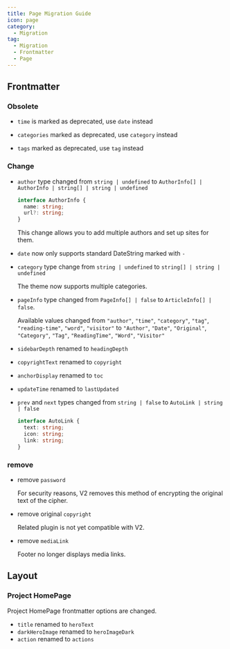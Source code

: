 ```yaml
---
title: Page Migration Guide
icon: page
category:
  - Migration
tag:
  - Migration
  - Frontmatter
  - Page
---
```


## Frontmatter

### Obsolete

- `time` is marked as deprecated, use `date` instead

- `categories` marked as deprecated, use `category` instead

- `tags` marked as deprecated, use `tag` instead

### Change

- `author` type changed from `string | undefined` to `AuthorInfo[] | AuthorInfo | string[] | string | undefined`

  ```ts
  interface AuthorInfo {
    name: string;
    url?: string;
  }
  ```

  This change allows you to add multiple authors and set up sites for them.

- `date` now only supports standard DateString marked with `-`

- `category` type change from `string | undefined` to `string[] | string | undefined`

  The theme now supports multiple categories.

- `pageInfo` type changed from `PageInfo[] | false` to `ArticleInfo[] | false`.

  Available values ​​changed from `"author"`, `"time"`, `"category"`, `"tag"`, `"reading-time"`, `"word"`, `"visitor"` to `"Author"`, `"Date"`, `"Original"`, `"Category"`, `"Tag"`, `"ReadingTime"`, `"Word"`, `"Visitor"`

- `sidebarDepth` renamed to `headingDepth`

- `copyrightText` renamed to `copyright`

- `anchorDisplay` renamed to `toc`

- `updateTime` renamed to `lastUpdated`

- `prev` and `next` types changed from `string | false` to `AutoLink | string | false`

  ```ts
  interface AutoLink {
    text: string;
    icon: string;
    link: string;
  }
  ```

### remove

- remove `password`

  For security reasons, V2 removes this method of encrypting the original text of the cipher.

- remove original `copyright`

  Related plugin is not yet compatible with V2.

- remove `mediaLink`

  Footer no longer displays media links.

## Layout

### Project HomePage

Project HomePage frontmatter options are changed.

- `title` renamed to `heroText`
- `darkHeroImage` renamed to `heroImageDark`
- `action` renamed to `actions`
